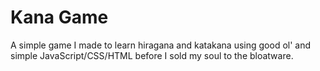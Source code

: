 # Kana Game

A simple game I made to learn hiragana and katakana using good ol' and simple JavaScript/CSS/HTML before I sold my soul to the bloatware.